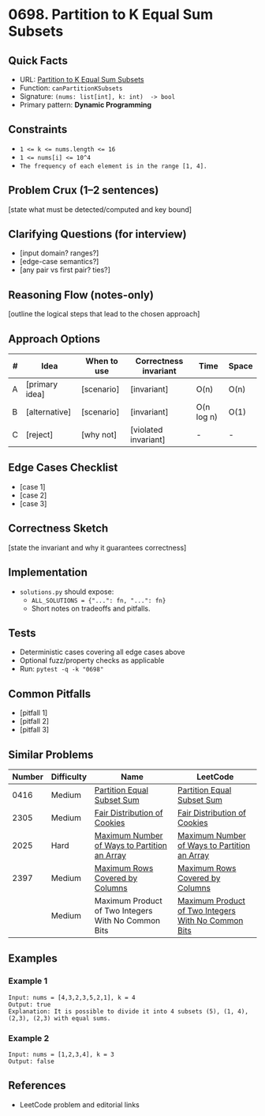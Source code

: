# 0698. Partition to K Equal Sum Subsets

## Quick Facts

- URL: [Partition to K Equal Sum Subsets](https://leetcode.com/problems/partition-to-k-equal-sum-subsets/)
- Function: `canPartitionKSubsets`
- Signature: `(nums: list[int], k: int)  -> bool`
- Primary pattern: **Dynamic Programming**

## Constraints

- `1 <= k <= nums.length <= 16`
- `1 <= nums[i] <= 10^4`
- `The frequency of each element is in the range [1, 4].`

## Problem Crux (1–2 sentences)

[state what must be detected/computed and key bound]

## Clarifying Questions (for interview)

- [input domain? ranges?]
- [edge-case semantics?]
- [any pair vs first pair? ties?]

## Reasoning Flow (notes-only)

[outline the logical steps that lead to the chosen approach]

## Approach Options

| #   | Idea           | When to use | Correctness invariant | Time       | Space |
| --- | -------------- | ----------- | --------------------- | ---------- | ----- |
| A   | [primary idea] | [scenario]  | [invariant]           | O(n)       | O(n)  |
| B   | [alternative]  | [scenario]  | [invariant]           | O(n log n) | O(1)  |
| C   | [reject]       | [why not]   | [violated invariant]  | -          | -     |

## Edge Cases Checklist

- [case 1]
- [case 2]
- [case 3]

## Correctness Sketch

[state the invariant and why it guarantees correctness]

## Implementation

- `solutions.py` should expose:
    - `ALL_SOLUTIONS = {"...": fn, "...": fn}`
    - Short notes on tradeoffs and pitfalls.

## Tests

- Deterministic cases covering all edge cases above
- Optional fuzz/property checks as applicable
- Run: `pytest -q -k "0698"`

## Common Pitfalls

- [pitfall 1]
- [pitfall 2]
- [pitfall 3]

## Similar Problems

| Number | Difficulty | Name                                                                                                           | LeetCode                                                                                                                                  |
| ------ | ---------- | -------------------------------------------------------------------------------------------------------------- | ----------------------------------------------------------------------------------------------------------------------------------------- |
| 0416   | Medium     | [Partition Equal Subset Sum](../0416-partition-equal-subset-sum/readme.md)                                     | [Partition Equal Subset Sum](https://leetcode.com/problems/partition-equal-subset-sum/)                                                   |
| 2305   | Medium     | [Fair Distribution of Cookies](../2305-fair-distribution-of-cookies/readme.md)                                 | [Fair Distribution of Cookies](https://leetcode.com/problems/fair-distribution-of-cookies/)                                               |
| 2025   | Hard       | [Maximum Number of Ways to Partition an Array](../2025-maximum-number-of-ways-to-partition-an-array/readme.md) | [Maximum Number of Ways to Partition an Array](https://leetcode.com/problems/maximum-number-of-ways-to-partition-an-array/)               |
| 2397   | Medium     | [Maximum Rows Covered by Columns](../2397-maximum-rows-covered-by-columns/readme.md)                           | [Maximum Rows Covered by Columns](https://leetcode.com/problems/maximum-rows-covered-by-columns/)                                         |
|        | Medium     | Maximum Product of Two Integers With No Common Bits                                                            | [Maximum Product of Two Integers With No Common Bits](https://leetcode.com/problems/maximum-product-of-two-integers-with-no-common-bits/) |

## Examples

### Example 1

```text
Input: nums = [4,3,2,3,5,2,1], k = 4
Output: true
Explanation: It is possible to divide it into 4 subsets (5), (1, 4), (2,3), (2,3) with equal sums.
```

### Example 2

```text
Input: nums = [1,2,3,4], k = 3
Output: false
```

## References

- LeetCode problem and editorial links
